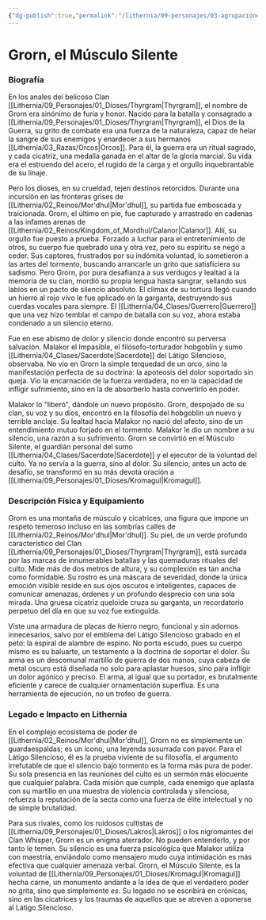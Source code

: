 ```yaml
---
{"dg-publish":true,"permalink":"/lithernia/09-personajes/03-agrupaciones/el-latigo-silencioso/grorn-el-musculo-silente/","tags":["lithernia","personajes","culto","mordhul","orco","ejecutor"]}
---
```


# Grorn, el Músculo Silente

### Biografía

En los anales del belicoso Clan [[Lithernia/09_Personajes/01_Dioses/Thyrgram\|Thyrgram]], el nombre de Grorn era sinónimo de furia y honor. Nacido para la batalla y consagrado a [[Lithernia/09_Personajes/01_Dioses/Thyrgram\|Thyrgram]], el Dios de la Guerra, su grito de combate era una fuerza de la naturaleza, capaz de helar la sangre de sus enemigos y enardecer a sus hermanos [[Lithernia/03_Razas/Orcos\|Orcos]]. Para él, la guerra era un ritual sagrado, y cada cicatriz, una medalla ganada en el altar de la gloria marcial. Su vida era el estruendo del acero, el rugido de la carga y el orgullo inquebrantable de su linaje.

Pero los dioses, en su crueldad, tejen destinos retorcidos. Durante una incursión en las fronteras grises de [[Lithernia/02_Reinos/Mor'dhul\|Mor'dhul]], su partida fue emboscada y traicionada. Grorn, el último en pie, fue capturado y arrastrado en cadenas a las infames arenas de [[Lithernia/02_Reinos/Kingdom_of_Mordhul/Calanor\|Calanor]]. Allí, su orgullo fue puesto a prueba. Forzado a luchar para el entretenimiento de otros, su cuerpo fue quebrado una y otra vez, pero su espíritu se negó a ceder. Sus captores, frustrados por su indómita voluntad, lo sometieron a las artes del tormento, buscando arrancarle un grito que satisficiera su sadismo. Pero Grorn, por pura desafianza a sus verdugos y lealtad a la memoria de su clan, mordió su propia lengua hasta sangrar, sellando sus labios en un pacto de silencio absoluto. El clímax de su tortura llegó cuando un hierro al rojo vivo le fue aplicado en la garganta, destruyendo sus cuerdas vocales para siempre. El [[Lithernia/04_Clases/Guerrero\|Guerrero]] que una vez hizo temblar el campo de batalla con su voz, ahora estaba condenado a un silencio eterno.

Fue en ese abismo de dolor y silencio donde encontró su perversa salvación. Malakor el Impasible, el filósofo-torturador hobgoblin y sumo [[Lithernia/04_Clases/Sacerdote\|Sacerdote]] del Látigo Silencioso, observaba. No vio en Grorn la simple terquedad de un orco, sino la manifestación perfecta de su doctrina: la apoteosis del dolor soportado sin queja. Vio la encarnación de la fuerza verdadera, no en la capacidad de infligir sufrimiento, sino en la de absorberlo hasta convertirlo en poder.

Malakor lo "liberó", dándole un nuevo propósito. Grorn, despojado de su clan, su voz y su dios, encontró en la filosofía del hobgoblin un nuevo y terrible anclaje. Su lealtad hacia Malakor no nació del afecto, sino de un entendimiento mutuo forjado en el tormento. Malakor le dio un nombre a su silencio, una razón a su sufrimiento. Grorn se convirtió en el Músculo Silente, el guardián personal del sumo [[Lithernia/04_Clases/Sacerdote\|Sacerdote]] y el ejecutor de la voluntad del culto. Ya no servía a la guerra, sino al dolor. Su silencio, antes un acto de desafío, se transformó en su más devota oración a [[Lithernia/09_Personajes/01_Dioses/Kromagul\|Kromagul]].

### Descripción Física y Equipamiento

Grorn es una montaña de músculo y cicatrices, una figura que impone un respeto temeroso incluso en las sombrías calles de [[Lithernia/02_Reinos/Mor'dhul\|Mor'dhul]]. Su piel, de un verde profundo característico del Clan [[Lithernia/09_Personajes/01_Dioses/Thyrgram\|Thyrgram]], está surcada por las marcas de innumerables batallas y las quemaduras rituales del culto. Mide más de dos metros de altura, y su complexión es tan ancha como formidable. Su rostro es una máscara de severidad, donde la única emoción visible reside en sus ojos oscuros e inteligentes, capaces de comunicar amenazas, órdenes y un profundo desprecio con una sola mirada. Una gruesa cicatriz queloide cruza su garganta, un recordatorio perpetuo del día en que su voz fue extinguida.

Viste una armadura de placas de hierro negro, funcional y sin adornos innecesarios, salvo por el emblema del Látigo Silencioso grabado en el peto: la espiral de alambre de espino. No porta escudo, pues su cuerpo mismo es su baluarte, un testamento a la doctrina de soportar el dolor. Su arma es un descomunal martillo de guerra de dos manos, cuya cabeza de metal oscuro está diseñada no solo para aplastar huesos, sino para infligir un dolor agónico y preciso. El arma, al igual que su portador, es brutalmente eficiente y carece de cualquier ornamentación superflua. Es una herramienta de ejecución, no un trofeo de guerra.

### Legado e Impacto en Lithernia

En el complejo ecosistema de poder de [[Lithernia/02_Reinos/Mor'dhul\|Mor'dhul]], Grorn no es simplemente un guardaespaldas; es un icono, una leyenda susurrada con pavor. Para el Látigo Silencioso, él es la prueba viviente de su filosofía, el argumento irrefutable de que el silencio bajo tormento es la forma más pura de poder. Su sola presencia en las reuniones del culto es un sermón más elocuente que cualquier palabra. Cada misión que cumple, cada enemigo que aplasta con su martillo en una muestra de violencia controlada y silenciosa, refuerza la reputación de la secta como una fuerza de élite intelectual y no de simple brutalidad.

Para sus rivales, como los ruidosos cultistas de [[Lithernia/09_Personajes/01_Dioses/Lakros\|Lakros]] o los nigromantes del Clan Whisper, Grorn es un enigma aterrador. No pueden entenderlo, y por tanto le temen. Su silencio es una fuerza psicológica que Malakor utiliza con maestría, enviándolo como mensajero mudo cuya intimidación es más efectiva que cualquier amenaza verbal. Grorn, el Músculo Silente, es la voluntad de [[Lithernia/09_Personajes/01_Dioses/Kromagul\|Kromagul]] hecha carne, un monumento andante a la idea de que el verdadero poder no grita, sino que simplemente *es*. Su legado no se escribirá en crónicas, sino en las cicatrices y los traumas de aquellos que se atreven a oponerse al Látigo Silencioso.
